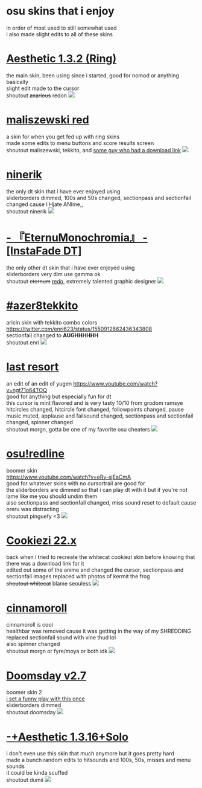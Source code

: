 # osu skins that i enjoy
in order of most used to still somewhat used  
i also made slight edits to all of these skins

# [Aesthetic 1.3.2 (Ring)](https://casey.s-ul.eu/7I66nzLs)
the main skin, been using since i started, good for nomod or anything basically  
slight edit made to the cursor  
shoutout ~~axarious~~ redon
![](https://cdn.discordapp.com/attachments/250036064973094912/995620260126404649/screenshot102.jpg)

# [maliszewski red](https://casey.s-ul.eu/ZxStTS2Z)
a skin for when you get fed up with ring skins  
made some edits to menu buttons and score results screen  
shoutout maliszewski, tekkito, and [some guy who had a download link](https://www.youtube.com/watch?v=xVlRTaowLIM)
![](https://cdn.discordapp.com/attachments/250036064973094912/1029253212508786738/screenshot156.png)

# [ninerik](https://casey.s-ul.eu/J74nTI5p)
the only dt skin that i have ever enjoyed using  
sliderborders dimmed, 100s and 50s changed, sectionpass and sectionfail changed cause I Hjate ANIme,,  
shoutout ninerik
![](https://cdn.discordapp.com/attachments/250036064973094912/995626415166869534/screenshot122.jpg)

# [- 『EternuMonochromia』 - [InstaFade DT]](https://casey.s-ul.eu/5v5mAcHC)
the only other dt skin that i have ever enjoyed using  
sliderborders very dim use gamma ok  
shoutout ~~eternum~~ [redo](https://twitter.com/R3do_), extremely talented graphic designer
![](https://cdn.discordapp.com/attachments/250036064973094912/1029254235268857887/screenshot157.png)

# [#azer8tekkito](https://casey.s-ul.eu/ZHmcz2Ky)
aricin skin with tekkito combo colors  
https://twitter.com/enri623/status/1550912862436343808  
sectionfail changed to **AUGHHHHHH**  
shoutout enri
![](https://cdn.discordapp.com/attachments/250036064973094912/1002123552021020686/screenshot136.png)

# [last resort](https://casey.s-ul.eu/vHXhgp6x)
an edit of an edit of yugen
https://www.youtube.com/watch?v=ngt71o64TOQ  
good for anything but especially fun for dt  
this cursor is mint flavored and is very tasty 10/10 from grodom ramsye    
hitcircles changed, hitcircle font changed, followpoints changed, pause music muted, applause and failsound changed, sectionpass and sectionfail changed, spinner changed   
shoutout morgn, gotta be one of my favorite osu cheaters
![](https://cdn.discordapp.com/attachments/250036064973094912/995622170447327252/screenshot119.jpg)

# [osu!redline](https://casey.s-ul.eu/a8AjrDVe)
boomer skin  
https://www.youtube.com/watch?v=eRy-sjEaCmA  
good for whatever skins with no cursortrail are good for  
the sliderborders are dimmed so that i can play dt with it but if you're not lame like me you should undim them  
also sectionpass and sectionfail changed, miss sound reset to default cause oreru was distracting  
shoutout pinguefy <3
![](https://cdn.discordapp.com/attachments/250036064973094912/995628896429031444/unknown.png)

# [Cookiezi 22.x](https://casey.s-ul.eu/XovjoL7U)
back when i tried to recreate the whitecat cookiezi skin before knowing that there was a download link for it   
edited out some of the anime and changed the cursor, sectionpass and sectionfail images replaced with photos of kermit the frog  
~~shoutout whitecat~~ blame seouless
![](https://cdn.discordapp.com/attachments/250036064973094912/995637495742087189/screenshot110.jpg) 

# [cinnamoroll](https://casey.s-ul.eu/7xwz2Oo6)
cinnamoroll is cool  
healthbar was removed cause it was getting in the way of my SHREDDING  
replaced sectionfail sound with vine thud lol  
also spinner changed  
shoutout morgn or fyre/moya or both idk 
![](https://cdn.discordapp.com/attachments/250036064973094912/995631920232808569/screenshot117.jpg)

# [Doomsday v2.7](https://casey.s-ul.eu/RpRf1XbL)
boomer skin 2  
[i set a funny play with this once](https://www.youtube.com/watch?v=C2SKgy9Ye1I)  
sliderborders dimmed  
shoutout doomsday
![](https://cdn.discordapp.com/attachments/250036064973094912/995635037766684672/screenshot113.jpg)

# [-+Aesthetic 1.3.16+Solo](https://casey.s-ul.eu/r7Gv6tAQ)
i don't even use this skin that much anymore but it goes pretty hard  
made a bunch random edits to hitsounds and 100s, 50s, misses and menu sounds  
it could be kinda scuffed  
shoutout dumii
![](https://cdn.discordapp.com/attachments/250036064973094912/995639657293426758/screenshot106.jpg)
